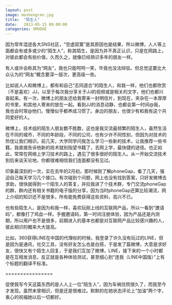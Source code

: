 ```yaml
---
layout: post
image: moshengren.jpg
title:  "陌生人"
date:   2013-05-15 09:00:00
categories: SMUDGE
---
```



因为常年混迹各大SNS社区，“空虚寂寞”是其原因也是结果，所以微博，人人等上面都会有或多或少的“陌生人”，称其陌生，是因为并不真正认识，只是在网路上，对彼此都会有些价值，久而久之，就像已经熟识多年的朋友一样。

有人或许会称其为“网友”，我也只能呵呵一笑，毕竟也没法辩驳。但总觉这要比大众认为的“网友”概念要深一层次，更高级一些。

比如说人人和微博上，都有和自己“志同道合”的陌生人，和我一样，他们也都欣赏（不是喜欢）JJ，以至于每次我分享关于JJ的视频或是相关的文字，他们也都兴奋起来。有一次，微博上的朋友还给我寄来一封明信片，到现在，夹杂在一本厚厚的书里，和其他人寄来的放在一起。看到JJ的消息动静，也都会第一时间@我，我也会时常@他们，慢慢似乎都养成习惯了。身边的朋友，也很少有和我有这个共同爱好的人。

微博上，技术组的陌生人朋友数不胜数，这也是我交流最频繁的陌生人，虽然生活在不同的城市，不同的年龄段，不同的公司，也有少许不同性别，但因为对技术的热忱让我们相识。前几天，大学同学问我怎么学习一些新的技术，让我推荐一些书籍，我直接告诉他新的技术就别指望书籍了，去网上学，最快捷的途径。也正如此，常常在网络上学习技术的路上，遇见了很多很好的陌生人。从一开始交流技术到后来谈天论地，你都很难相信我们连面都没有见过。

印象最深刻的一次，实在去年的2月初，那时候刚了解phoneGap，看了几天，强迫自己每天学习几个接口。有次碰到个问题，网上也没有找到答案，只好发微博去求助，很快就得到一个陌生人的答复，并拉我进了个技术群，专门交流phoneGap的群，群内还有相关书籍的电子版的分享，因为当时phoneGap还算比较潮流，网上介绍的知识还不是很多，所有能免费获得这些资料，高兴不已。

也有些陌生人，是因为和我一样，喜欢玩刚上线的互联网产品，所以一看到“邀请码”，都像打了鸡血一样。手握邀请码，第一时间注册体验，因为产品还是内测期，所以用户也不是很多，前期进入的基本也都是对互联网产品比较感兴趣的人，彼此相识的概率大大提高。

比如，360获得LINE在中国的代理权的时候，我登录了许久没有玩过的LINE，但是因为是通讯，社交工具，没有好友怎么也是白搭，于是发了篇微博，大意是求好友，很快又有个陌生人回复，于是我们互加了微博，LINE，接下来的一个小时都是在互相发消息，反正就是各种体验测试，甚至细心到“连我（LINE中国版）”上有个标题的翻译不标准。

================

促使我写今天这篇东西的是人人上一位“陌生人”，因为车祸住院很久了，而我至今才发现。虽然未曾相识，但是还是很难过。默默的在她状态评论上“加油”两个字，衷心的祝福她以后一切都好。